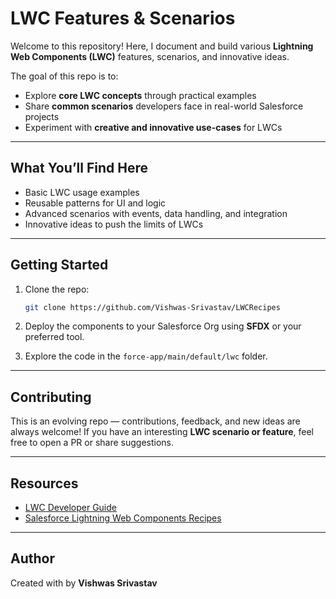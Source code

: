 # LWC Features & Scenarios

Welcome to this repository! 
Here, I document and build various **Lightning Web Components (LWC)** features, scenarios, and innovative ideas.

The goal of this repo is to:

* Explore **core LWC concepts** through practical examples
* Share **common scenarios** developers face in real-world Salesforce projects
* Experiment with **creative and innovative use-cases** for LWCs

---

## What You’ll Find Here

* Basic LWC usage examples
* Reusable patterns for UI and logic
* Advanced scenarios with events, data handling, and integration
* Innovative ideas to push the limits of LWCs

---

## Getting Started

1. Clone the repo:

   ```bash
   git clone https://github.com/Vishwas-Srivastav/LWCRecipes
   ```

2. Deploy the components to your Salesforce Org using **SFDX** or your preferred tool.

3. Explore the code in the `force-app/main/default/lwc` folder.

---

## Contributing

This is an evolving repo — contributions, feedback, and new ideas are always welcome! If you have an interesting **LWC scenario or feature**, feel free to open a PR or share suggestions.

---

## Resources

* [LWC Developer Guide](https://developer.salesforce.com/docs/component-library/documentation/en/lwc)
* [Salesforce Lightning Web Components Recipes](https://github.com/trailheadapps/lwc-recipes)

---

## Author

Created with by **Vishwas Srivastav**
